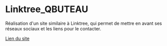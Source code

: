 # Linktree_QBUTEAU
 Réalisation d'un site similaire à Linktree, qui permet de mettre en avant ses réseaux sociaux et les liens pour le contacter.

 [Lien du site](http://qbuteau.fr/link)
